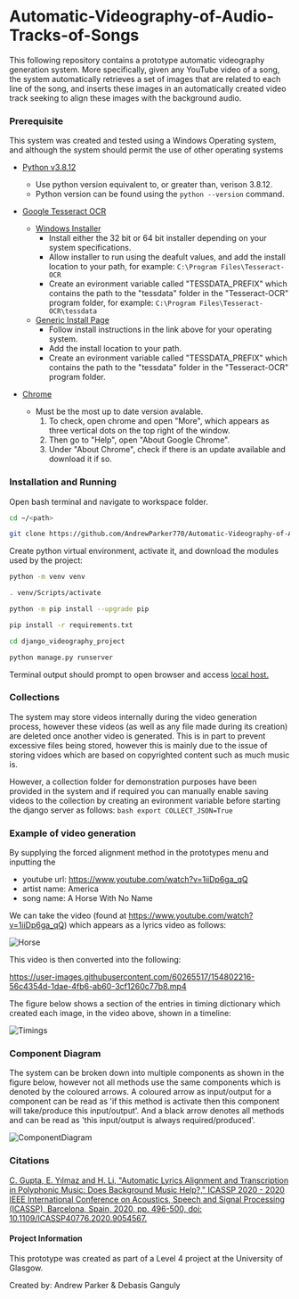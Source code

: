 # Automatic-Videography-of-Audio-Tracks-of-Songs

This following repository contains a prototype automatic videography generation system. More specifically, given any YouTube video of a song, the system automatically retrieves a set of images that are related to each line of the song, and inserts these images in an automatically created video track seeking to align these images with the background audio. 

### Prerequisite
This system was created and tested using a Windows Operating system, and although the system should permit the use of other operating systems 

* [Python v3.8.12](https://www.python.org/)
    * Use python version equivalent to, or greater than, verison 3.8.12.
    * Python version can be found using the ``` python --version ``` command.
* [Google Tesseract OCR](https://tesseract-ocr.github.io/tessdoc/Home.html)
    * [Windows Installer](https://github.com/UB-Mannheim/tesseract/wiki)
        * Install either the 32 bit or 64 bit installer depending on your system specifications.
        * Allow installer to run using the deafult values, and add the install location to your path, for example: ```C:\Program Files\Tesseract-OCR ```
        * Create an evironment variable called "TESSDATA_PREFIX" which contains the path to the "tessdata" folder in the "Tesseract-OCR" program folder, for example: ```C:\Program Files\Tesseract-OCR\tessdata```
    * [Generic Install Page](https://tesseract-ocr.github.io/tessdoc/Home.html)
        * Follow install instructions in the link above for your operating system.
        * Add the install location to your path.
        * Create an evironment variable called "TESSDATA_PREFIX" which contains the path to the "tessdata" folder in the "Tesseract-OCR" program folder.

* [Chrome](https://support.google.com/chrome/answer/95346?hl=en-GB&co=GENIE.Platform%3DDesktop)
    * Must be the most up to date version avalable.
        1. To check, open chrome and open "More", which appears as three vertical dots on the top right of the window.
        2. Then go to "Help", open "About Google Chrome".
        3. Under "About Chrome", check if there is an update available and download it if so.

### Installation and Running

Open bash terminal and navigate to workspace folder. 

```bash
cd ~/<path>
```
```bash
git clone https://github.com/AndrewParker770/Automatic-Videography-of-Audio-Tracks-of-Songs.git
```

Create python virtual environment, activate it, and download the modules used by the project:

```bash
python -m venv venv
```
```bash
. venv/Scripts/activate
```
```bash
python -m pip install --upgrade pip
```
```bash
pip install -r requirements.txt
```
```bash
cd django_videography_project
```
```bash
python manage.py runserver
```
Terminal output should prompt to open browser and access [local host.](http://127.0.0.1:8000/)


### Collections
The system may store videos internally during the video generation process, however these videos (as well as any file made during its creation) are deleted once another video is generated. This is in part to prevent excessive files being stored, however this is mainly due to the issue of storing vidoes which are based on copyrighted content such as much music is.

However, a collection folder for demonstration purposes have been provided in the system and if required you can manually enable saving videos to the collection by creating an evironment variable before starting the django server as follows:
```bash export COLLECT_JSON=True ```

### Example of video generation
By supplying the forced alignment method in the prototypes menu and inputting the 
* youtube url: https://www.youtube.com/watch?v=1iiDp6ga_qQ
* artist name: America
* song name: A Horse With No Name

We can take the video (found at https://www.youtube.com/watch?v=1iiDp6ga_qQ) which appears as a lyrics video as follows:

![Horse](https://user-images.githubusercontent.com/60265517/154803583-861308dd-34c4-4c5d-92e0-bccca53493e6.PNG)

This video is then converted into the following:

https://user-images.githubusercontent.com/60265517/154802216-56c4354d-1dae-4fb6-ab60-3cf1260c77b8.mp4

The figure below shows a section of the entries in timing dictionary which created each image, in the video above, shown in a timeline:

![Timings](https://user-images.githubusercontent.com/60265517/154803847-f448016f-33b3-474a-b07c-99e7c93bc10c.PNG)

### Component Diagram 
The system can be broken down into multiple components as shown in the figure below, however not all methods use the same components which is denoted by the coloured arrows. A coloured arrow as input/output for a component can be read as 'if this method is activate then this component will take/produce this input/output'. And a black arrow denotes all methods and can be read as 'this input/output is always required/produced'.

![ComponentDiagram](https://user-images.githubusercontent.com/60265517/154803188-cd2bf8f0-917e-4490-bb2e-e29786f19ee2.PNG)

### Citations

[C. Gupta, E. Yılmaz and H. Li, "Automatic Lyrics Alignment and Transcription in Polyphonic Music: Does Background Music Help?," ICASSP 2020 - 2020 IEEE International Conference on Acoustics, Speech and Signal Processing (ICASSP), Barcelona, Spain, 2020, pp. 496-500, doi: 10.1109/ICASSP40776.2020.9054567.](https://ieeexplore.ieee.org/document/9054567)

#### Project Information

This prototype was created as part of a Level 4 project at the University of Glasgow.

Created by: Andrew Parker & Debasis Ganguly
